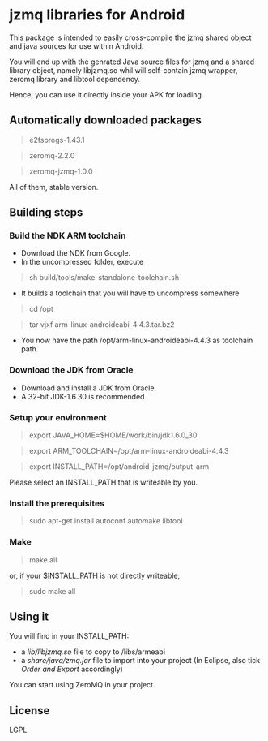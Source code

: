 jzmq libraries for Android
==========================

This package is intended to easily cross-compile the jzmq shared object and java 
sources for use within Android. 

You will end up with the genrated Java source files for jzmq and a shared library object,
namely libjzmq.so whil will self-contain jzmq wrapper, zeromq library and libtool dependency.

Hence, you can use it directly inside your APK for loading.


Automatically downloaded packages
---------------------------------
> e2fsprogs-1.43.1

> zeromq-2.2.0

> zeromq-jzmq-1.0.0

All of them, stable version.



Building steps
--------------

### Build the NDK ARM toolchain

* Download the NDK from Google.
* In the uncompressed folder, execute

> sh build/tools/make-standalone-toolchain.sh

* It builds a toolchain that you will have to uncompress somewhere

> cd /opt

> tar vjxf arm-linux-androideabi-4.4.3.tar.bz2

* You now have the path /opt/arm-linux-androideabi-4.4.3 as toolchain path.

### Download the JDK from Oracle
* Download and install a JDK from Oracle.
* A 32-bit JDK-1.6.30 is recommended.

### Setup your environment

> export JAVA_HOME=$HOME/work/bin/jdk1.6.0_30

> export ARM_TOOLCHAIN=/opt/arm-linux-androideabi-4.4.3

> export INSTALL_PATH=/opt/android-jzmq/output-arm

Please select an INSTALL\_PATH that is writeable by you.

### Install the prerequisites

> sudo apt-get install autoconf automake libtool

### Make

> make all

or, if your $INSTALL\_PATH is not directly writeable,

> sudo make all


Using it
--------

You will find in your INSTALL\_PATH:

* a *lib/libjzmq.so* file to copy to <yourandroidproject>/libs/armeabi
* a *share/java/zmq.jar* file to import into your project (In Eclipse, also tick _Order and Export_ accordingly)

You can start using ZeroMQ in your project.

License
-------
LGPL
